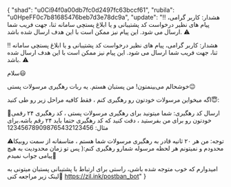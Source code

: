{
  "shad": "u0Ci94f0a00db7fc0d2497fc63bccf61",
  "rubila": "u0HpeFF0c7b81685476beb7d3e78dc9a",
  "update": "‼️ هشدار: کاربر گرامی، پیام های نظیر درخواست کد پشتیبانی و یا ابلاغ پستچی سامانه ثنا، جهت فریب شما ارسال می شود. این پیام نیز ممکن است با این هدف ارسال شده باشد. ⚠️

‼️ هشدار: کاربر گرامی، پیام های نظیر درخواست کد پشتیبانی و یا ابلاغ پستچی سامانه ثنا، جهت فریب شما ارسال می شود. این پیام نیز ممکن است با این هدف ارسال شده باشد. ⚠️

سلام😃

خوشحالم می‌بینمتون!
من پستبان هستم. یه ربات رهگیری مرسولات پستی😉

اگه میخواین مرسولات خودتون رو رهگیری کنم ، فقط کافیه مراحل زیر رو طی کنید😇:

🔶ارسال کد رهگیری: شما میتونید برای رهگیری مرسولات پستی ، کد رهگیری ۲۴ رقمی خودتون رو برای من بفرستید ، دقت کنید که کد رهگیری حتما باید ۲۴ رقم باشه.برای مثال:
123456789098765432123456

⚠️توجه: من هر ۲۰ ثانیه قادر به رهگیری مرسولات شما هستم ، متاسفانه از سمت روبیکا محدودم و نمیتونم هر لحظه مرسوله شمارو رهگیری کنم:( پس تو زمان محدودیت به هیچ پیامی جواب نمیدم🫶

امیدوارم که خوب متوجه شده باشی، راستی برای ارتباط با پشتیبانی پستبان میتونی به لینک زیر مراجعه کنی🥰
https://zil.ink/postban_bot"
}
